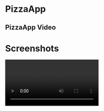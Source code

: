 # PizzaApp

## PizzaApp Video 
# Screenshots

![App Screenshot](https://user-images.githubusercontent.com/102209491/177757312-b47424c9-6060-4bd7-bd1a-0adc3eea5d59.mov)

 

